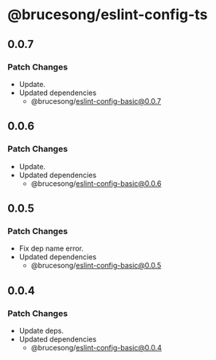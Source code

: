 # @brucesong/eslint-config-ts

## 0.0.7

### Patch Changes

- Update.
- Updated dependencies
  - @brucesong/eslint-config-basic@0.0.7

## 0.0.6

### Patch Changes

- Update.
- Updated dependencies
  - @brucesong/eslint-config-basic@0.0.6

## 0.0.5

### Patch Changes

- Fix dep name error.
- Updated dependencies
  - @brucesong/eslint-config-basic@0.0.5

## 0.0.4

### Patch Changes

- Update deps.
- Updated dependencies
  - @brucesong/eslint-config-basic@0.0.4
